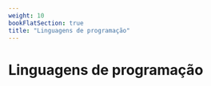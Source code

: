 ```yaml
---
weight: 10
bookFlatSection: true
title: "Linguagens de programação"
---
```


# Linguagens de programação